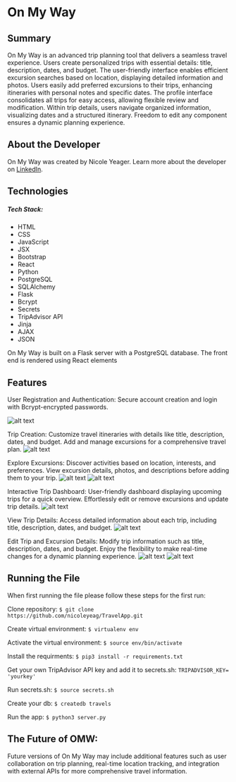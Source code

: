 # On My Way

## Summary
On My Way is an advanced trip planning tool that delivers a seamless travel experience. Users create personalized trips with essential details: title, description, dates, and budget. The user-friendly interface enables efficient excursion searches based on location, displaying detailed information and photos. Users easily add preferred excursions to their trips, enhancing itineraries with personal notes and specific dates. The profile interface consolidates all trips for easy access, allowing flexible review and modification. Within trip details, users navigate organized information, visualizing dates and a structured itinerary. Freedom to edit any component ensures a dynamic planning experience.

## About the Developer
On My Way was created by Nicole Yeager. Learn more about the developer on [LinkedIn](https://www.linkedin.com/in/nicoleyeager-thenydesign/).

## Technologies

##### Tech Stack:
- HTML
- CSS
- JavaScript
- JSX
- Bootstrap
- React
- Python
- PostgreSQL
- SQLAlchemy
- Flask
- Bcrypt
- Secrets
- TripAdvisor API
- Jinja
- AJAX
- JSON

On My Way is built on a Flask server with a PostgreSQL database. The front end is rendered using React elements

## Features
User Registration and Authentication:
Secure account creation and login with Bcrypt-encrypted passwords.

![alt text]("https://github.com/nicoleyeag/TravelApp/blob/main/static/img/OMW-signin.png" "authentication")

Trip Creation:
Customize travel itineraries with details like title, description, dates, and budget.
Add and manage excursions for a comprehensive travel plan.
![alt text]("https://github.com/nicoleyeag/TravelApp/blob/main/static/img/OMW-createtrip.png" "create-trip")

Explore Excursions:
Discover activities based on location, interests, and preferences.
View excursion details, photos, and descriptions before adding them to your trip.
![alt text]("https://github.com/nicoleyeag/TravelApp/blob/main/static/img/OMW-exploreexcursions.png" "explore1")
![alt text]("https://github.com/nicoleyeag/TravelApp/blob/main/static/img/OMW-exploreexcursions2.png" "explore2")

Interactive Trip Dashboard:
User-friendly dashboard displaying upcoming trips for a quick overview.
Effortlessly edit or remove excursions and update trip details.
![alt text]("https://github.com/nicoleyeag/TravelApp/blob/main/static/img/OMW-tripdash.png" "trip-dash")

View Trip Details:
Access detailed information about each trip, including title, description, dates, and budget.
![alt text]("https://github.com/nicoleyeag/TravelApp/blob/main/static/img/OMW-viewtrip.png" "view-trip")

Edit Trip and Excursion Details:
Modify trip information such as title, description, dates, and budget.
Enjoy the flexibility to make real-time changes for a dynamic planning experience.
![alt text]("https://github.com/nicoleyeag/TravelApp/blob/main/static/img/OMW-edittrip.png" "edit-trip")
![alt text]("https://github.com/nicoleyeag/TravelApp/blob/main/static/img/OMW-editexcursion.png" "edit-excursion")


## Running the File
When first running the file please follow these steps for the first run:

Clone repository:
``$ git clone https://github.com/nicoleyeag/TravelApp.git``

Create virtual environment:
``$ virtualenv env``

Activate the virtual environment:
``$ source env/bin/activate``

Install the requirments:
``$ pip3 install -r requirements.txt``

Get your own TripAdvisor API key and add it to secrets.sh:
``TRIPADVISOR_KEY= 'yourkey'``

Run secrets.sh:
``$ source secrets.sh``

Create your db:
``$ createdb travels``

Run the app:
``$ python3 server.py``

## The Future of OMW:
Future versions of On My Way may include additional features such as user collaboration on trip planning, real-time location tracking, and integration with external APIs for more comprehensive travel information.